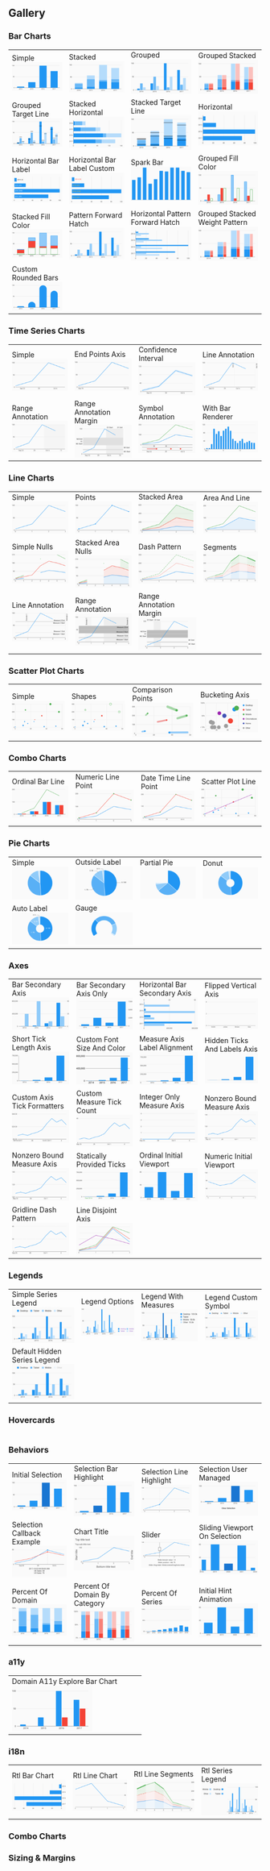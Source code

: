 ## Gallery

[//]: (Do_NOT_modify_gallery__generate_from_code)
[//]: (START_EXAMPLES)

### Bar Charts

| | | | |
| --- | --- | --- | --- |
| Simple<br>[![](example/bar_charts/simple_thumb.png)](example/bar_charts/simple) | Stacked<br>[![](example/bar_charts/stacked_thumb.png)](example/bar_charts/stacked) | Grouped<br>[![](example/bar_charts/grouped_thumb.png)](example/bar_charts/grouped) | Grouped Stacked<br>[![](example/bar_charts/grouped_stacked_thumb.png)](example/bar_charts/grouped_stacked) |
| Grouped Target Line<br>[![](example/bar_charts/grouped_target_line_thumb.png)](example/bar_charts/grouped_target_line) | Stacked Horizontal<br>[![](example/bar_charts/stacked_horizontal_thumb.png)](example/bar_charts/stacked_horizontal) | Stacked Target Line<br>[![](example/bar_charts/stacked_target_line_thumb.png)](example/bar_charts/stacked_target_line) | Horizontal<br>[![](example/bar_charts/horizontal_thumb.png)](example/bar_charts/horizontal) |
| Horizontal Bar Label<br>[![](example/bar_charts/horizontal_bar_label_thumb.png)](example/bar_charts/horizontal_bar_label) | Horizontal Bar Label Custom<br>[![](example/bar_charts/horizontal_bar_label_custom_thumb.png)](example/bar_charts/horizontal_bar_label_custom) | Spark Bar<br>[![](example/bar_charts/spark_bar_thumb.png)](example/bar_charts/spark_bar) | Grouped Fill Color<br>[![](example/bar_charts/grouped_fill_color_thumb.png)](example/bar_charts/grouped_fill_color) |
| Stacked Fill Color<br>[![](example/bar_charts/stacked_fill_color_thumb.png)](example/bar_charts/stacked_fill_color) | Pattern Forward Hatch<br>[![](example/bar_charts/pattern_forward_hatch_thumb.png)](example/bar_charts/pattern_forward_hatch) | Horizontal Pattern Forward Hatch<br>[![](example/bar_charts/horizontal_pattern_forward_hatch_thumb.png)](example/bar_charts/horizontal_pattern_forward_hatch) | Grouped Stacked Weight Pattern<br>[![](example/bar_charts/grouped_stacked_weight_pattern_thumb.png)](example/bar_charts/grouped_stacked_weight_pattern) |
| Custom Rounded Bars<br>[![](example/bar_charts/custom_rounded_bars_thumb.png)](example/bar_charts/custom_rounded_bars) | | | |


### Time Series Charts

| | | | |
| --- | --- | --- | --- |
| Simple<br>[![](example/time_series_charts/simple_thumb.png)](example/time_series_charts/simple) | End Points Axis<br>[![](example/time_series_charts/end_points_axis_thumb.png)](example/time_series_charts/end_points_axis) | Confidence Interval<br>[![](example/time_series_charts/confidence_interval_thumb.png)](example/time_series_charts/confidence_interval) | Line Annotation<br>[![](example/time_series_charts/line_annotation_thumb.png)](example/time_series_charts/line_annotation) |
| Range Annotation<br>[![](example/time_series_charts/range_annotation_thumb.png)](example/time_series_charts/range_annotation) | Range Annotation Margin<br>[![](example/time_series_charts/range_annotation_margin_thumb.png)](example/time_series_charts/range_annotation_margin) | Symbol Annotation<br>[![](example/time_series_charts/symbol_annotation_thumb.png)](example/time_series_charts/symbol_annotation) | With Bar Renderer<br>[![](example/time_series_charts/with_bar_renderer_thumb.png)](example/time_series_charts/with_bar_renderer) |


### Line Charts

| | | | |
| --- | --- | --- | --- |
| Simple<br>[![](example/line_charts/simple_thumb.png)](example/line_charts/simple) | Points<br>[![](example/line_charts/points_thumb.png)](example/line_charts/points) | Stacked Area<br>[![](example/line_charts/stacked_area_thumb.png)](example/line_charts/stacked_area) | Area And Line<br>[![](example/line_charts/area_and_line_thumb.png)](example/line_charts/area_and_line) |
| Simple Nulls<br>[![](example/line_charts/simple_nulls_thumb.png)](example/line_charts/simple_nulls) | Stacked Area Nulls<br>[![](example/line_charts/stacked_area_nulls_thumb.png)](example/line_charts/stacked_area_nulls) | Dash Pattern<br>[![](example/line_charts/dash_pattern_thumb.png)](example/line_charts/dash_pattern) | Segments<br>[![](example/line_charts/segments_thumb.png)](example/line_charts/segments) |
| Line Annotation<br>[![](example/line_charts/line_annotation_thumb.png)](example/line_charts/line_annotation) | Range Annotation<br>[![](example/line_charts/range_annotation_thumb.png)](example/line_charts/range_annotation) | Range Annotation Margin<br>[![](example/line_charts/range_annotation_margin_thumb.png)](example/line_charts/range_annotation_margin) | |


### Scatter Plot Charts

| | | | |
| --- | --- | --- | --- |
| Simple<br>[![](example/scatter_plot_charts/simple_thumb.png)](example/scatter_plot_charts/simple) | Shapes<br>[![](example/scatter_plot_charts/shapes_thumb.png)](example/scatter_plot_charts/shapes) | Comparison Points<br>[![](example/scatter_plot_charts/comparison_points_thumb.png)](example/scatter_plot_charts/comparison_points) | Bucketing Axis<br>[![](example/scatter_plot_charts/bucketing_axis_thumb.png)](example/scatter_plot_charts/bucketing_axis) |


### Combo Charts

| | | | |
| --- | --- | --- | --- |
| Ordinal Bar Line<br>[![](example/combo_charts/ordinal_bar_line_thumb.png)](example/combo_charts/ordinal_bar_line) | Numeric Line Point<br>[![](example/combo_charts/numeric_line_point_thumb.png)](example/combo_charts/numeric_line_point) | Date Time Line Point<br>[![](example/combo_charts/date_time_line_point_thumb.png)](example/combo_charts/date_time_line_point) | Scatter Plot Line<br>[![](example/combo_charts/scatter_plot_line_thumb.png)](example/combo_charts/scatter_plot_line) |


### Pie Charts

| | | | |
| --- | --- | --- | --- |
| Simple<br>[![](example/pie_charts/simple_thumb.png)](example/pie_charts/simple) | Outside Label<br>[![](example/pie_charts/outside_label_thumb.png)](example/pie_charts/outside_label) | Partial Pie<br>[![](example/pie_charts/partial_pie_thumb.png)](example/pie_charts/partial_pie) | Donut<br>[![](example/pie_charts/donut_thumb.png)](example/pie_charts/donut) |
| Auto Label<br>[![](example/pie_charts/auto_label_thumb.png)](example/pie_charts/auto_label) | Gauge<br>[![](example/pie_charts/gauge_thumb.png)](example/pie_charts/gauge) | | |


### Axes

| | | | |
| --- | --- | --- | --- |
| Bar Secondary Axis<br>[![](example/axes/bar_secondary_axis_thumb.png)](example/axes/bar_secondary_axis) | Bar Secondary Axis Only<br>[![](example/axes/bar_secondary_axis_only_thumb.png)](example/axes/bar_secondary_axis_only) | Horizontal Bar Secondary Axis<br>[![](example/axes/horizontal_bar_secondary_axis_thumb.png)](example/axes/horizontal_bar_secondary_axis) | Flipped Vertical Axis<br>[![](example/axes/flipped_vertical_axis_thumb.png)](example/axes/flipped_vertical_axis) |
| Short Tick Length Axis<br>[![](example/axes/short_tick_length_axis_thumb.png)](example/axes/short_tick_length_axis) | Custom Font Size And Color<br>[![](example/axes/custom_font_size_and_color_thumb.png)](example/axes/custom_font_size_and_color) | Measure Axis Label Alignment<br>[![](example/axes/measure_axis_label_alignment_thumb.png)](example/axes/measure_axis_label_alignment) | Hidden Ticks And Labels Axis<br>[![](example/axes/hidden_ticks_and_labels_axis_thumb.png)](example/axes/hidden_ticks_and_labels_axis) |
| Custom Axis Tick Formatters<br>[![](example/axes/custom_axis_tick_formatters_thumb.png)](example/axes/custom_axis_tick_formatters) | Custom Measure Tick Count<br>[![](example/axes/custom_measure_tick_count_thumb.png)](example/axes/custom_measure_tick_count) | Integer Only Measure Axis<br>[![](example/axes/integer_only_measure_axis_thumb.png)](example/axes/integer_only_measure_axis) | Nonzero Bound Measure Axis<br>[![](example/axes/nonzero_bound_measure_axis_thumb.png)](example/axes/nonzero_bound_measure_axis) |
| Nonzero Bound Measure Axis<br>[![](example/axes/nonzero_bound_measure_axis_thumb.png)](example/axes/nonzero_bound_measure_axis) | Statically Provided Ticks<br>[![](example/axes/statically_provided_ticks_thumb.png)](example/axes/statically_provided_ticks) | Ordinal Initial Viewport<br>[![](example/axes/ordinal_initial_viewport_thumb.png)](example/axes/ordinal_initial_viewport) | Numeric Initial Viewport<br>[![](example/axes/numeric_initial_viewport_thumb.png)](example/axes/numeric_initial_viewport) |
| Gridline Dash Pattern<br>[![](example/axes/gridline_dash_pattern_thumb.png)](example/axes/gridline_dash_pattern) | Line Disjoint Axis<br>[![](example/axes/line_disjoint_axis_thumb.png)](example/axes/line_disjoint_axis) | | |


### Legends

| | | | |
| --- | --- | --- | --- |
| Simple Series Legend<br>[![](example/legends/simple_series_legend_thumb.png)](example/legends/simple_series_legend) | Legend Options<br>[![](example/legends/legend_options_thumb.png)](example/legends/legend_options) | Legend With Measures<br>[![](example/legends/legend_with_measures_thumb.png)](example/legends/legend_with_measures) | Legend Custom Symbol<br>[![](example/legends/legend_custom_symbol_thumb.png)](example/legends/legend_custom_symbol) |
| Default Hidden Series Legend<br>[![](example/legends/default_hidden_series_legend_thumb.png)](example/legends/default_hidden_series_legend) | | | |


### Hovercards

| | | | |
| --- | --- | --- | --- |


### Behaviors

| | | | |
| --- | --- | --- | --- |
| Initial Selection<br>[![](example/behaviors/initial_selection_thumb.png)](example/behaviors/initial_selection) | Selection Bar Highlight<br>[![](example/behaviors/selection_bar_highlight_thumb.png)](example/behaviors/selection_bar_highlight) | Selection Line Highlight<br>[![](example/behaviors/selection_line_highlight_thumb.png)](example/behaviors/selection_line_highlight) | Selection User Managed<br>[![](example/behaviors/selection_user_managed_thumb.png)](example/behaviors/selection_user_managed) |
| Selection Callback Example<br>[![](example/behaviors/selection_callback_example_thumb.png)](example/behaviors/selection_callback_example) | Chart Title<br>[![](example/behaviors/chart_title_thumb.png)](example/behaviors/chart_title) | Slider<br>[![](example/behaviors/slider_thumb.png)](example/behaviors/slider) | Sliding Viewport On Selection<br>[![](example/behaviors/sliding_viewport_on_selection_thumb.png)](example/behaviors/sliding_viewport_on_selection) |
| Percent Of Domain<br>[![](example/behaviors/percent_of_domain_thumb.png)](example/behaviors/percent_of_domain) | Percent Of Domain By Category<br>[![](example/behaviors/percent_of_domain_by_category_thumb.png)](example/behaviors/percent_of_domain_by_category) | Percent Of Series<br>[![](example/behaviors/percent_of_series_thumb.png)](example/behaviors/percent_of_series) | Initial Hint Animation<br>[![](example/behaviors/initial_hint_animation_thumb.png)](example/behaviors/initial_hint_animation) |


### a11y

| | | | |
| --- | --- | --- | --- |
| Domain A11y Explore Bar Chart<br>[![](example/a11ys/domain_a11y_explore_bar_chart_thumb.png)](example/a11ys/domain_a11y_explore_bar_chart) | | | |


### i18n

| | | | |
| --- | --- | --- | --- |
| Rtl Bar Chart<br>[![](example/i18ns/rtl_bar_chart_thumb.png)](example/i18ns/rtl_bar_chart) | Rtl Line Chart<br>[![](example/i18ns/rtl_line_chart_thumb.png)](example/i18ns/rtl_line_chart) | Rtl Line Segments<br>[![](example/i18ns/rtl_line_segments_thumb.png)](example/i18ns/rtl_line_segments) | Rtl Series Legend<br>[![](example/i18ns/rtl_series_legend_thumb.png)](example/i18ns/rtl_series_legend) |

[//]: (END_EXAMPLES)

### Combo Charts

### Sizing & Margins
